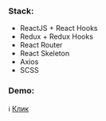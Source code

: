 ### Stack:
* ReactJS + React Hooks
* Redux + Redux Hooks
* React Router 
* React Skeleton
* Axios
* SCSS

### Demo:
:information_source: [Клик](https://react-pizza-my.herokuapp.com)
